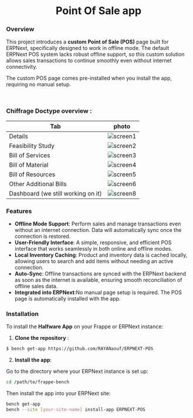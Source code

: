 <h1 align="center" >
  Point Of Sale app
</h1>

### Overview
This project introduces a **custom Point of Sale (POS)** page built for ERPNext, specifically designed to work in offline mode. The default ERPNext POS system lacks robust offline support, so this custom solution allows sales transactions to continue smoothly even without internet connectivity.

The custom POS page comes pre-installed when you install the app, requiring no manual setup.

<br>

### Chiffrage Doctype overview :
| Tab | photo |
|-----|-------|
|Details                | ![screen1](https://github.com/user-attachments/assets/5ee1c6a7-bf03-4b58-8d12-2861b4eb48bf)|
|Feasibility Study      | ![screen2](https://github.com/user-attachments/assets/df12c7c1-3610-4674-a531-8b192a18e134)|
|Bill of Services       | ![screen3](https://github.com/user-attachments/assets/f80c1470-1537-4b3d-834d-5a40ea708b2e)|
|Bill of Material       | ![screen4](https://github.com/user-attachments/assets/26771f94-9c73-41b5-95cd-b2b2426bebde)|
|Bill of Resources      | ![screen5](https://github.com/user-attachments/assets/201f76bf-f243-4dd8-8ff5-b379e62fc1e5)|
|Other Additional Bills | ![screen6](https://github.com/user-attachments/assets/60e67352-b986-4a5c-8285-269ed5b3a745)|
|Dashboard (we still working on it)  | ![screen8](https://github.com/user-attachments/assets/525ae963-77ec-4e90-97a2-a80b399f576b)| 



### Features
- **Offline Mode Support**: Perform sales and manage transactions even without an internet connection. Data will automatically sync once the connection is restored.
- **User-Friendly Interface**: A simple, responsive, and efficient POS interface that works seamlessly in both online and offline modes.
- **Local Inventory Caching**: Product and inventory data is cached locally, allowing users to search and add items without needing an active connection.
- **Auto-Sync**: Offline transactions are synced with the ERPNext backend as soon as the internet is available, ensuring smooth reconciliation of offline sales data.
- **Integrated into ERPNext**:No manual page setup is required. The POS page is automatically installed with the app.

### Installation
To install the **Halfware App** on your Frappe or ERPNext instance: 
1. **Clone the repository** : 
```bash
$ bench get-app https://github.com/RAYANaouf/ERPNEXT-POS
```
2. **Install the app**:

Go to the directory where your ERPNext instance is set up:
```bash
cd /path/to/frappe-bench
```
Then install the app into your ERPNext site:

```bash
bench get-app  
bench --site [your-site-name] install-app ERPNEXT-POS
```
